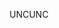 <span data-ttu-id="c8e37-101">UNC</span><span class="sxs-lookup"><span data-stu-id="c8e37-101">UNC</span></span>